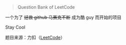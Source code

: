 > Question Bank of LeetCode

一个为了 ~~拯救 github 马赛克不断~~  成为酷 guy 而开始的项目

Stay Cool



题目来源：力扣（[LeetCode](https://leetcode-cn.com/)）

